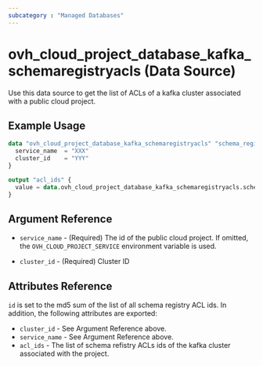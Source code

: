 ```yaml
---
subcategory : "Managed Databases"
---
```


# ovh_cloud_project_database_kafka_schemaregistryacls (Data Source)

Use this data source to get the list of ACLs of a kafka cluster associated with a public cloud project.

## Example Usage

```terraform
data "ovh_cloud_project_database_kafka_schemaregistryacls" "schema_registry_acls" {
  service_name  = "XXX"
  cluster_id    = "YYY"
}

output "acl_ids" {
  value = data.ovh_cloud_project_database_kafka_schemaregistryacls.schema_registry_acls.acl_ids
}
```

## Argument Reference

* `service_name` - (Required) The id of the public cloud project. If omitted, the `OVH_CLOUD_PROJECT_SERVICE` environment variable is used.

* `cluster_id` - (Required) Cluster ID

## Attributes Reference

`id` is set to the md5 sum of the list of all schema registry ACL ids. In addition, the following attributes are exported:

* `cluster_id` - See Argument Reference above.
* `service_name` - See Argument Reference above.
* `acl_ids` - The list of schema refistry ACLs ids of the kafka cluster associated with the project.
